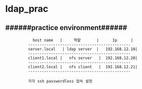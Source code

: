 # ldap_prac

   ######practice environment######
   --------------------------------
   
                host name   |     역할	   |      Ip      |
              ---------------------------------------------               
              server.local	 | ldap server  |	192.168.12.10|
              ---------------------------------------------
              client1.local |	nfs server   |	192.168.12.20|
              ---------------------------------------------
              client2.local |	nfs client   |	192.168.12.21|
              ---------------------------------------------
              
              각각 ssh passwordless 접속 설정
              
    

